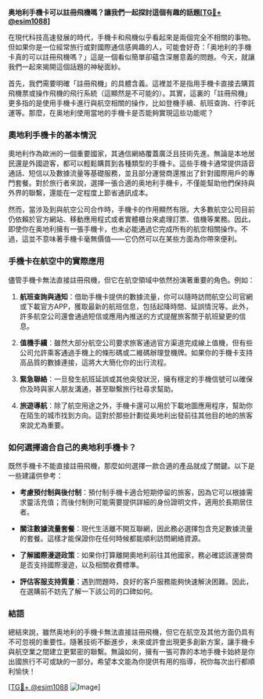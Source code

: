 **奥地利手機卡可以註冊飛機嗎？讓我們一起探討這個有趣的話題[[TG💪+ @esim1088](https://t.me/s/esim1088)]**

在現代科技高速發展的時代，手機卡和飛機似乎看起來是兩個完全不相關的事物。但如果你是一位經常旅行或對國際通信感興趣的人，可能會好奇：「奥地利的手機卡真的可以註冊飛機嗎？」這是一個看似簡單卻蘊含深層意義的問題。今天，就讓我們一起來揭開這個話題的神秘面紗。

首先，我們需要明確「註冊飛機」的具體含義。這裡並不是指用手機卡直接去購買飛機票或操作飛機的飛行系統（這顯然是不可能的）。其實，這裏的「註冊飛機」更多指的是使用手機卡進行與航空相關的操作，比如登機手續、航班查詢、行李託運等。那麼，在奥地利使用當地的手機卡是否能夠實現這些功能呢？

### 奧地利手機卡的基本情況

奧地利作為歐洲的一個重要國家，其通信網絡覆蓋廣泛且技術先進。無論是本地居民還是外國遊客，都可以輕鬆購買到各種類型的手機卡。這些手機卡通常提供語音通話、短信以及數據流量等基礎服務，並且部分運營商還推出了針對國際用戶的專門套餐。對於旅行者來說，選擇一張合適的奥地利手機卡，不僅能幫助他們保持與外界的聯繫，還能在一定程度上節省通訊成本。

然而，當涉及到與航空公司合作時，手機卡的作用顯然有限。大多數航空公司目前仍依賴於官方網站、移動應用程式或者實體櫃台來處理訂票、值機等業務。因此，即使你在奥地利擁有一張手機卡，也未必能通過它完成所有的航空相關操作。不過，這並不意味著手機卡毫無價值——它仍然可以在某些方面為你帶來便利。

### 手機卡在航空中的實際應用

儘管手機卡無法直接註冊飛機，但它在航空領域中依然扮演著重要的角色。例如：

1. **航班查詢與通知**：借助手機卡提供的數據流量，你可以隨時訪問航空公司官網或下載官方APP，獲取最新的航班信息，包括起降時間、延誤情況等。此外，許多航空公司還會通過短信或應用內推送的方式提醒旅客關于航班變更的信息。
   
2. **值機手續**：雖然大部分航空公司要求旅客通過官方渠道完成線上值機，但有些公司允許乘客通過手機上的條形碼或二維碼辦理登機牌。如果你的手機卡支持高品質的數據連接，這將大大簡化你的出行流程。

3. **緊急聯絡**：一旦發生航班延誤或其他突發狀況，擁有穩定的手機信號可以確保你及時與家人朋友溝通，甚至聯繫旅行社尋求幫助。

4. **旅遊導航**：除了航空用途之外，手機卡還可以用於下載地圖應用程序，幫助你在陌生的城市找到方向。這對於那些計劃從奥地利出發前往其他目的地的旅客來說尤為重要。

### 如何選擇適合自己的奥地利手機卡？

既然手機卡不能直接註冊飛機，那麼如何選擇一款合適的產品就成了關鍵。以下是一些建議供參考：

- **考慮預付制與後付制**：預付制手機卡適合短期停留的旅客，因為它可以根據需求靈活充值；而後付制則可能需要提供詳細的身份證明文件，適用於長期居住者。
  
- **關注數據流量套餐**：現代生活離不開互聯網，因此務必選擇包含充足數據流量的套餐。這樣才能保證你在任何時候都能順利訪問網絡資源。

- **了解國際漫遊政策**：如果你打算離開奧地利前往其他國家，務必確認該運營商是否支持國際漫遊，以及相關收費標準。

- **評估客服支持質量**：遇到問題時，良好的客戶服務能夠快速解決困難。因此，在選購前不妨先了解一下該公司的口碑如何。

### 結語

總結來說，雖然奥地利的手機卡無法直接註冊飛機，但它在航空及其他方面仍具有不可忽視的重要性。隨著技術不斷進步，未來或許會出現更多創新方案，讓手機卡與航空業之間建立更緊密的聯繫。無論如何，擁有一張可靠的本地手機卡始終是你出國旅行不可或缺的一部分。希望本文能為你提供有用的指導，祝你每次出行都順利愉快！

[[TG💪+ @esim1088](https://t.me/s/esim1088) ![Image](https://i.postimg.cc/4NQfJmqS/Snipaste-2025-05-13-00-14-12.png)]